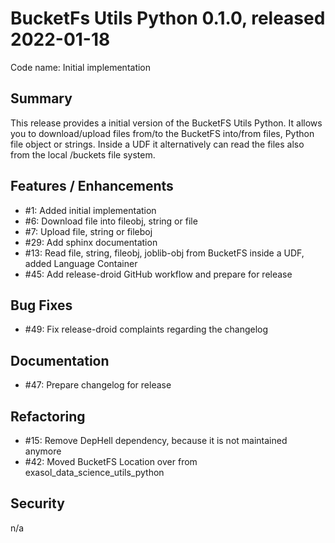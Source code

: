 # BucketFs Utils Python 0.1.0, released 2022-01-18
Code name: Initial implementation

## Summary

This release provides a initial version of the BucketFS Utils Python. It allows you to download/upload files from/to the BucketFS into/from files, Python file object or strings. Inside a UDF it alternatively can read the files also from the local /buckets file system.

## Features / Enhancements

  - #1: Added initial implementation
  - #6: Download file into fileobj, string or file
  - #7: Upload file, string or fileboj
  - #29: Add sphinx documentation
  - #13: Read file, string, fileobj, joblib-obj from BucketFS inside a UDF, added Language Container
  - #45: Add release-droid GitHub workflow and prepare for release

## Bug Fixes

  - #49: Fix release-droid complaints regarding the changelog
  
## Documentation

  - #47: Prepare changelog for release

## Refactoring

  - #15: Remove DepHell dependency, because it is not maintained anymore
  - #42: Moved BucketFS Location over from exasol_data_science_utils_python

## Security

n/a


